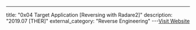 ---
title: "0x04 Target Application [Reversing with Radare2]"
description: "2019.07 [THER]"
external_category: "Reverse Engineering"
---[Visit Website](https://www.youtube.com/watch?v=jlr3FablVIc)


